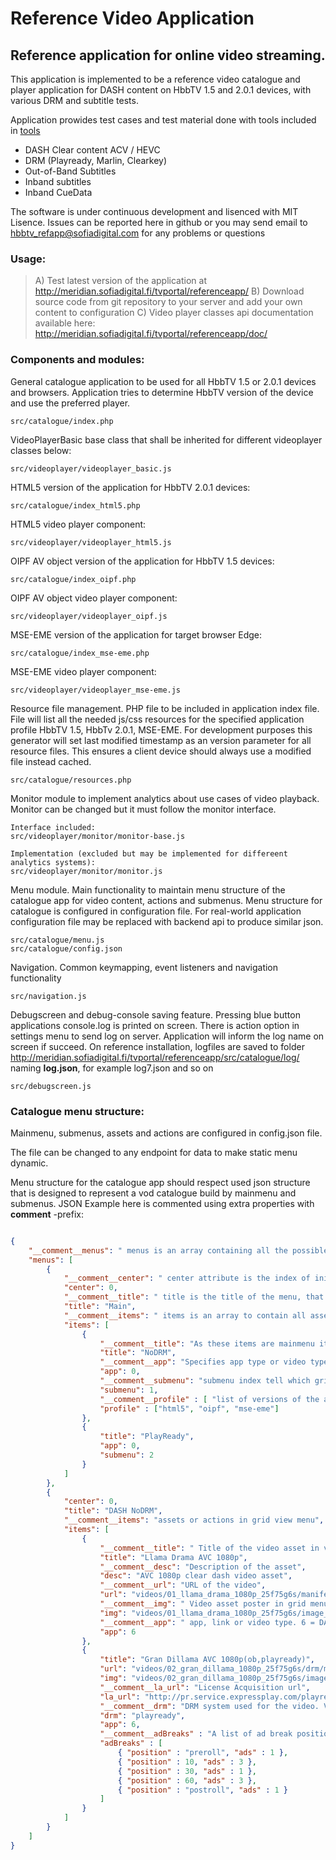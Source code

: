 # Reference Video Application

## Reference application for online video streaming.
This application is implemented to be a reference video catalogue and player application 
for DASH content on HbbTV 1.5 and 2.0.1 devices, with various DRM and subtitle tests. 

Application prowides test cases and test material done with tools included in [tools]
- DASH Clear content ACV / HEVC
- DRM (Playready, Marlin, Clearkey)
- Out-of-Band Subtitles
- Inband subtitles
- Inband CueData



The software is under continuous development and lisenced with MIT Lisence.
Issues can be reported here in github or you may send email to hbbtv_refapp@sofiadigital.com
for any problems or questions

### Usage:



>A) Test latest version of the application at http://meridian.sofiadigital.fi/tvportal/referenceapp/
>B) Download source code from git repository to your server and add your own content to configuration
>C) Video player classes api documentation available here: http://meridian.sofiadigital.fi/tvportal/referenceapp/doc/


### Components and modules:

General catalogue application to be used for all HbbTV 1.5 or 2.0.1 devices and browsers. 
Application tries to determine HbbTV version of the device and use the preferred player.

	src/catalogue/index.php

VideoPlayerBasic base class that shall be inherited for different videoplayer classes below:

	src/videoplayer/videoplayer_basic.js

HTML5 version of the application for HbbTV 2.0.1 devices:

	src/catalogue/index_html5.php

HTML5 video player component:

	src/videoplayer/videoplayer_html5.js

OIPF AV object version of the application for HbbTV 1.5 devices:

	src/catalogue/index_oipf.php

OIPF AV object video player component:

	src/videoplayer/videoplayer_oipf.js

MSE-EME version of the application for target browser Edge:

	src/catalogue/index_mse-eme.php

MSE-EME video player component:

	src/videoplayer/videoplayer_mse-eme.js
	
Resource file management. PHP file to be included in application index file. File will list all the needed js/css resources for the specified application profile HbbTV 1.5, HbbTv 2.0.1, MSE-EME.
For development purposes this generator will set last modified timestamp as an version parameter for all resource files. This ensures a client device should always use a modified file instead cached.
	
	src/catalogue/resources.php

Monitor module to implement analytics about use cases of video playback. Monitor can be changed but it must follow the monitor interface.

	Interface included:
	src/videoplayer/monitor/monitor-base.js
	
	Implementation (excluded but may be implemented for differeent analytics systems):
	src/videoplayer/monitor/monitor.js



Menu module. Main functionality to maintain menu structure of the catalogue app for video content, actions and submenus.
Menu structure for catalogue is configured in configuration file. For real-world application configuration file may be replaced with backend api to produce similar json.

	src/catalogue/menu.js
	src/catalogue/config.json


Navigation. Common keymapping, event listeners and navigation functionality

	src/navigation.js

Debugscreen and debug-console saving feature. Pressing blue button applications console.log is printed on screen.
There is action option in settings menu to send log on server. Application will inform the log name on screen if succeed.
On reference installation, logfiles are saved to folder http://meridian.sofiadigital.fi/tvportal/referenceapp/src/catalogue/log/
naming **log<number>.json**, for example log7.json and so on

	src/debugscreen.js



### Catalogue menu structure:

Mainmenu, submenus, assets and actions are configured in config.json file. 

The file can be changed to any endpoint for data to make static menu dynamic.

Menu structure for the catalogue app should respect used json structure that 
is designed to represent a vod catalogue build by mainmenu and submenus. 
JSON Example here is commented using extra properties with __comment__ -prefix:



```json

{
	"__comment__menus": " menus is an array containing all the possible menus. menus[0] is always the main menu ",
	"menus": [
		{
			"__comment__center": " center attribute is the index of initially focused item in specified menu",
			"center": 0,
			"__comment__title": " title is the title of the menu, that can be displayed in UI",
			"title": "Main",
			"__comment__items": " items is an array to contain all asset/submenu entries / actions in specified menu",
			"items": [
				{
					"__comment__title": "As these items are mainmenu items (menus[0]), these titles are displayed in top bar",
					"title": "NoDRM",
					"__comment__app": "Specifies app type or video type. Obsolote for submenu entries",
					"app": 0,
					"__comment__submenu": "submenu index tell which gridview menu will open when this entry is selected",
					"submenu": 1,
					"__comment__profile" : [ "list of versions of the app this asset is available" ],
					"profile" : ["html5", "oipf", "mse-eme"]
				},
				{
					"title": "PlayReady",
					"app": 0,
					"submenu": 2
				}
			]
		},
		{
			"center": 0,
			"title": "DASH NoDRM",
			"__comment__items": "assets or actions in grid view menu",
			"items": [
				{
					"__comment__title": " Title of the video asset in video asset menu",
					"title": "Llama Drama AVC 1080p",
					"__comment__desc": "Description of the asset",
					"desc": "AVC 1080p clear dash video asset",
					"__comment__url": "URL of the video",
					"url": "videos/01_llama_drama_1080p_25f75g6s/manifest.mpd",
					"__comment__img": " Video asset poster in grid menu",
					"img": "videos/01_llama_drama_1080p_25f75g6s/image_320x180.jpg",
					"__comment__app": " app, link or video type. 6 = DASH video",
					"app": 6
				},
				{
					"title": "Gran Dillama AVC 1080p(ob,playready)",
					"url": "videos/02_gran_dillama_1080p_25f75g6s/drm/manifest_subob.mpd",
					"img": "videos/02_gran_dillama_1080p_25f75g6s/image_320x180.jpg",
					"__comment__la_url": "License Acquisition url",
					"la_url": "http://pr.service.expressplay.com/playready/RightsManager.asmx?ExpressPlayToken=AQAAABc2N30AAABgBn4lJkOh7rGbzg8FAGA__5dMOL2dJWxTSTq2STx0DnBWAmske8JU1azAR0-__zPnMWvyKTqVh3ZtHJCPiwT7mu3BCzm3X7U1utgGfcZ97n6CClFjsUdHVQ70IqMuDkRUvIDi2BpU8VEn64kE56r1Evy0wFM",
					"__comment__drm": "DRM system used for the video. Values: [empty], 'playready', 'marlin'",
					"drm": "playready",
					"app": 6,
					"__comment__adBreaks" : "A list of ad break positions. The list contains objects that shall have ad break (position) in seconds or named 'preroll' or 'postroll' and number of (ads) in specified break",
					"adBreaks" : [
						{ "position" : "preroll", "ads" : 1 },
						{ "position" : 10, "ads" : 3 },
						{ "position" : 30, "ads" : 1 },
						{ "position" : 60, "ads" : 3 },
						{ "position" : "postroll", "ads" : 1 }
					]
				}
			]					
		}
	]
}
```

[//]: # (references)

[tools]: <https://github.com/HbbTV-Association/ReferenceApplication/tree/master/tools>
